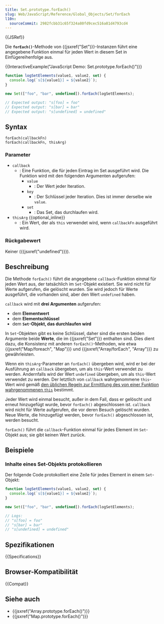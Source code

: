 ```yaml
---
title: Set.prototype.forEach()
slug: Web/JavaScript/Reference/Global_Objects/Set/forEach
l10n:
  sourceCommit: 2982fcbb31c65f324a80fd9cec516a81d4793cd4
---
```


{{JSRef}}

Die **`forEach()`**-Methode von {{jsxref("Set")}}-Instanzen führt eine angegebene Funktion einmal für jeden Wert in diesem Set in Einfügereihenfolge aus.

{{InteractiveExample("JavaScript Demo: Set.prototype.forEach()")}}

```js interactive-example
function logSetElements(value1, value2, set) {
  console.log(`s[${value1}] = ${value2}`);
}

new Set(["foo", "bar", undefined]).forEach(logSetElements);

// Expected output: "s[foo] = foo"
// Expected output: "s[bar] = bar"
// Expected output: "s[undefined] = undefined"
```

## Syntax

```js-nolint
forEach(callbackFn)
forEach(callbackFn, thisArg)
```

### Parameter

- `callback`
  - : Eine Funktion, die für jeden Eintrag im Set ausgeführt wird. Die Funktion wird mit den folgenden Argumenten aufgerufen:
    - `value`
      - : Der Wert jeder Iteration.
    - `key`
      - : Der Schlüssel jeder Iteration. Dies ist immer derselbe wie `value`.
    - `set`
      - : Das Set, das durchlaufen wird.
- `thisArg` {{optional_inline}}
  - : Ein Wert, der als `this` verwendet wird, wenn `callbackFn` ausgeführt wird.

### Rückgabewert

Keiner ({{jsxref("undefined")}}).

## Beschreibung

Die Methode `forEach()` führt die angegebene
`callback`-Funktion einmal für jeden Wert aus, der tatsächlich im
`Set`-Objekt existiert. Sie wird nicht für Werte aufgerufen, die gelöscht wurden. Sie wird jedoch für Werte ausgeführt, die vorhanden sind, aber den Wert `undefined` haben.

`callback` wird mit **drei Argumenten** aufgerufen:

- dem **Elementwert**
- dem **Elementschlüssel**
- dem **`Set`-Objekt, das durchlaufen wird**

In `Set`-Objekten gibt es keine Schlüssel, daher sind die ersten beiden Argumente
beide **Werte**, die im {{jsxref("Set")}} enthalten sind. Dies dient dazu, die Konsistenz mit anderen `forEach()`-Methoden, wie etwa {{jsxref("Map/foreach", "Map")}} und {{jsxref("Array/forEach", "Array")}} zu gewährleisten.

Wenn ein `thisArg`-Parameter an `forEach()` übergeben wird,
wird er bei der Ausführung an `callback` übergeben, um als
`this`-Wert verwendet zu werden. Andernfalls wird der Wert `undefined` übergeben, um
als `this`-Wert verwendet zu werden. Der letztlich von
`callback` wahrgenommene `this`-Wert wird gemäß
[den üblichen Regeln zur Ermittlung des von einer Funktion wahrgenommenen `this`](/de/docs/Web/JavaScript/Reference/Operators/this) bestimmt.

Jeder Wert wird einmal besucht, außer in dem Fall, dass er gelöscht und erneut hinzugefügt wurde, bevor
`forEach()` abgeschlossen ist. `callback` wird nicht für
Werte aufgerufen, die vor deren Besuch gelöscht wurden. Neue Werte, die hinzugefügt werden, bevor `forEach()` abgeschlossen ist, werden besucht.

`forEach()` führt die `callback`-Funktion einmal für
jedes Element im `Set`-Objekt aus; sie gibt keinen Wert zurück.

## Beispiele

### Inhalte eines Set-Objekts protokollieren

Der folgende Code protokolliert eine Zeile für jedes Element in einem `Set`-Objekt:

```js
function logSetElements(value1, value2, set) {
  console.log(`s[${value1}] = ${value2}`);
}

new Set(["foo", "bar", undefined]).forEach(logSetElements);

// Logs:
// "s[foo] = foo"
// "s[bar] = bar"
// "s[undefined] = undefined"
```

## Spezifikationen

{{Specifications}}

## Browser-Kompatibilität

{{Compat}}

## Siehe auch

- {{jsxref("Array.prototype.forEach()")}}
- {{jsxref("Map.prototype.forEach()")}}
